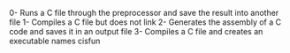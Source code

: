 0- Runs a C file through the preprocessor and save the result into another file
1- Compiles a C file but does not link
2- Generates the assembly of a C code and saves it in an output file
3- Compiles a C file and creates an executable names cisfun
